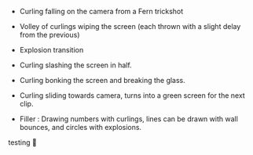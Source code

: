 
- Curling falling on the camera from a Fern trickshot
- Volley of curlings wiping the screen (each thrown with a slight delay from the previous)
- Explosion transition
- Curling slashing the screen in half.
- Curling bonking the screen and breaking the glass.
- Curling sliding towards camera, turns into a green screen for the next clip.

- Filler : Drawing numbers with curlings, lines can be drawn with wall bounces, and circles with explosions.


testing 🥌

